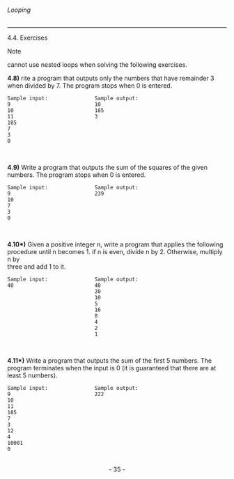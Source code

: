 ###### Looping
---

4.4. Exercises 

> [!NOTE]
> cannot use nested loops when solving the following exercises.

**4.8)** rite a program that outputs only the numbers that have remainder 3 when
divided by 7. The program stops when 0 is entered.

```
Sample input:               Sample output:
9                           10
10                          185
11                          3
185
7
3
0
```

<br>

**4.9)**  Write a program that outputs the sum of the squares of the given numbers.
The program stops when 0 is entered.

```
Sample input:               Sample output:
9                           239
10
7
3
0
```

<br>

**4.10\*)** Given a positive integer n, write a program that applies the following
procedure until n becomes 1. if n is even, divide n by 2. Otherwise, multiply n by  
three and add 1 to it.

```
Sample input:               Sample output:
40                          40
                            20
                            10
                            5
                            16
                            8
                            4
                            2
                            1
```

<br>

**4.11\*)** Write a program that outputs the sum of the first 5 numbers. The program
terminates when the input is 0 (it is guaranteed that there are at least 5 numbers).

```
Sample input:               Sample output:
9                           222
10
11
185
7
3
12
4
10001
0
```

<br>

<center> - 35 - </center>